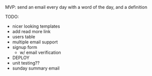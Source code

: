 MVP: send an email every day with a word of the day, and a definition 

TODO: 

- nicer looking templates
 - add read more link
- users table 
- multiple email support
- signup form
  - w/ email verification
- DEPLOY
- unit testing??
- sunday summary email